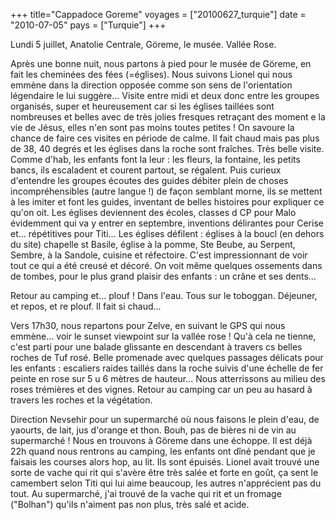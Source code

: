 +++
title="Cappadoce Goreme"
voyages = ["20100627_turquie"]
date = "2010-07-05"
pays = ["Turquie"]
+++

Lundi 5 juillet, Anatolie Centrale, Göreme, le musée. Vallée Rose.

Après une bonne nuit, nous partons à pied pour le musée de Göreme, en fait les cheminées des fées (=églises). Nous suivons Lionel qui nous emmène dans la direction opposée comme son sens de l'orientation légendaire le lui suggère... Visite entre midi et deux donc entre les groupes organisés, super et heureusement car si les églises taillées sont nombreuses et belles avec de très jolies fresques retraçant des moment e la vie de Jésus, elles n'en sont pas moins toutes petites ! On savoure la chance de faire ces visites en période de calme. Il fait chaud mais pas plus de 38, 40 degrés et les églises dans la roche sont fraîches. Très belle visite. Comme d'hab, les enfants font la leur : les fleurs, la fontaine, les petits bancs, ils escaladent et courent partout, se régalent. Puis curieux d'entendre les groupes écoutes des guides débiter plein de choses incompréhensibles (autre langue !) de façon semblant morne, ils se mettent à les imiter et font les guides, inventant de belles histoires pour expliquer ce qu'on oit. Les églises deviennent des écoles, classes d CP pour Malo évidemment qui va y entrer en septembre, inventions délirantes pour Cerise et... répétitives pour Titi... Les églises défilent : églises à la boucl (en dehors du site) chapelle st Basile, église à la pomme, Ste Beube, au Serpent, Sembre, à la Sandole, cuisine et réfectoire. 
C'est impressionnant de voir tout ce qui a été creusé et décoré. On voit même quelques ossements dans de tombes, pour le plus grand plaisir des enfants : un crâne et ses dents...

 Retour au camping et... plouf ! Dans l'eau. Tous sur le toboggan. Déjeuner, et repos, et re plouf. Il fait si chaud...

Vers 17h30, nous repartons pour Zelve, en suivant le GPS qui nous emmène... voir le sunset viewpoint sur la vallée rose ! Qu'à cela ne tienne, c'est parti pour une balade glissante en descendant à travers cs belles roches de Tuf rosé. Belle promenade avec quelques passages délicats pour les enfants : escaliers raides taillés dans la roche suivis d'une échelle de fer peinte en rose sur 5 u 6 mètres de hauteur... Nous atterrissons au milieu des roses trémières et des vignes. Retour au camping car un peu au hasard à travers les roches et la végétation.

Direction Nevsehir pour un supermarché où nous faisons le plein d'eau, de yaourts, de lait, jus d'orange et thon. Bouh, pas de bières ni de vin au supermarché ! Nous en trouvons à Göreme dans une échoppe. Il est déjà 22h quand nous rentrons au camping, les enfants ont dîné pendant que je faisais les courses alors hop, au lit. Ils sont épuisés. Lionel avait trouvé une sorte de vache qui rit qui s'avère être très salée et forte en goût, ça sent le camembert selon Titi qui lui aime beaucoup, les autres n'apprécient pas du tout. Au supermarché, j'ai trouvé de la vache qui rit et un fromage ("Bolhan") qu'ils n'aiment pas non plus, très salé et acide. 


